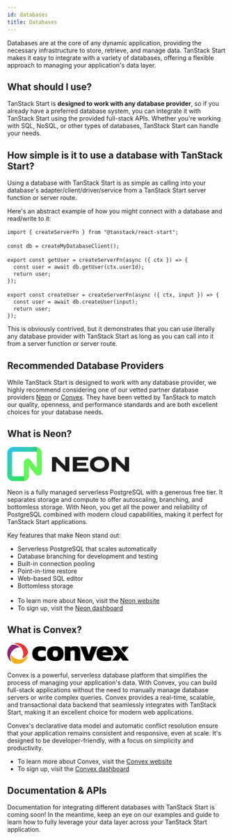 ```yaml
---
id: databases
title: Databases
---
```


Databases are at the core of any dynamic application, providing the necessary infrastructure to store, retrieve, and manage data. TanStack Start makes it easy to integrate with a variety of databases, offering a flexible approach to managing your application's data layer.

## What should I use?

TanStack Start is **designed to work with any database provider**, so if you already have a preferred database system, you can integrate it with TanStack Start using the provided full-stack APIs. Whether you're working with SQL, NoSQL, or other types of databases, TanStack Start can handle your needs.

## How simple is it to use a database with TanStack Start?

Using a database with TanStack Start is as simple as calling into your database's adapter/client/driver/service from a TanStack Start server function or server route.

Here's an abstract example of how you might connect with a database and read/write to it:

```tsx
import { createServerFn } from "@tanstack/react-start";

const db = createMyDatabaseClient();

export const getUser = createServerFn(async ({ ctx }) => {
  const user = await db.getUser(ctx.userId);
  return user;
});

export const createUser = createServerFn(async ({ ctx, input }) => {
  const user = await db.createUser(input);
  return user;
});
```

This is obviously contrived, but it demonstrates that you can use literally any database provider with TanStack Start as long as you can call into it from a server function or server route.

## Recommended Database Providers

While TanStack Start is designed to work with any database provider, we highly recommend considering one of our vetted partner database providers [Neon](https://neon.tech?utm_source=tanstack) or [Convex](https://convex.dev?utm_source=tanstack). They have been vetted by TanStack to match our quality, openness, and performance standards and are both excellent choices for your database needs.

## What is Neon?

<a href="https://neon.tech?utm_source=tanstack" alt="Neon Logo">
  <picture>
    <source media="(prefers-color-scheme: dark)" srcset="https://raw.githubusercontent.com/tanstack/tanstack.com/main/src/images/neon-dark.svg" width="280">
    <source media="(prefers-color-scheme: light)" srcset="https://raw.githubusercontent.com/tanstack/tanstack.com/main/src/images/neon-light.svg" width="280">
    <img alt="Neon logo" src="https://raw.githubusercontent.com/tanstack/tanstack.com/main/src/images/neon-light.svg" width="280">
  </picture>
</a>

Neon is a fully managed serverless PostgreSQL with a generous free tier. It separates storage and compute to offer autoscaling, branching, and bottomless storage. With Neon, you get all the power and reliability of PostgreSQL combined with modern cloud capabilities, making it perfect for TanStack Start applications.

Key features that make Neon stand out:

- Serverless PostgreSQL that scales automatically
- Database branching for development and testing
- Built-in connection pooling
- Point-in-time restore
- Web-based SQL editor
- Bottomless storage
  <br />
  <br />
- To learn more about Neon, visit the [Neon website](https://neon.tech?utm_source=tanstack)
- To sign up, visit the [Neon dashboard](https://console.neon.tech/signup?utm_source=tanstack)

## What is Convex?

<a href="https://convex.dev?utm_source=tanstack" alt="Convex Logo">
  <picture>
    <source media="(prefers-color-scheme: dark)" srcset="https://raw.githubusercontent.com/tanstack/tanstack.com/main/src/images/convex-white.svg" width="280">
    <source media="(prefers-color-scheme: light)" srcset="https://raw.githubusercontent.com/tanstack/tanstack.com/main/src/images/convex-color.svg" width="280">
    <img alt="Convex logo" src="https://raw.githubusercontent.com/tanstack/tanstack.com/main/src/images/convex-color.svg" width="280">
  </picture>
</a>

Convex is a powerful, serverless database platform that simplifies the process of managing your application's data. With Convex, you can build full-stack applications without the need to manually manage database servers or write complex queries. Convex provides a real-time, scalable, and transactional data backend that seamlessly integrates with TanStack Start, making it an excellent choice for modern web applications.

Convex's declarative data model and automatic conflict resolution ensure that your application remains consistent and responsive, even at scale. It's designed to be developer-friendly, with a focus on simplicity and productivity.

- To learn more about Convex, visit the [Convex website](https://convex.dev?utm_source=tanstack)
- To sign up, visit the [Convex dashboard](https://dashboard.convex.dev/signup?utm_source=tanstack)

## Documentation & APIs

Documentation for integrating different databases with TanStack Start is coming soon! In the meantime, keep an eye on our examples and guide to learn how to fully leverage your data layer across your TanStack Start application.
